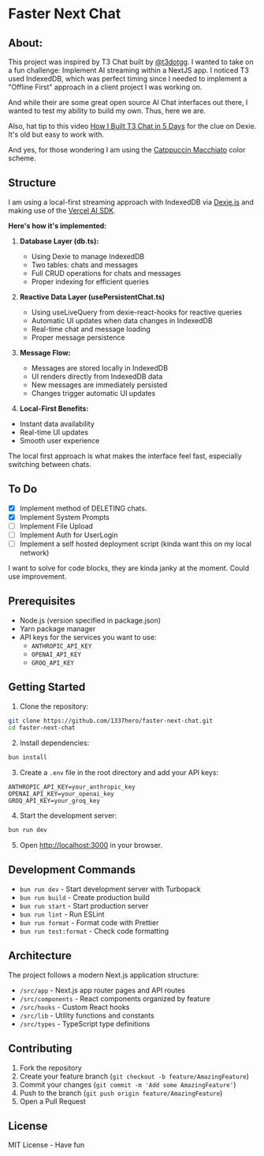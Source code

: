 # Faster Next Chat

## About:
This project was inspired by T3 Chat built by [@t3dotgg](https://github.com/t3dotgg). I wanted to take on a fun challenge: Implement AI streaming within a NextJS app. I noticed T3 used IndexedDB, which was perfect timing since I needed to implement a "Offline First" approach in a client project I was working on. 

And while their are some great open source AI Chat interfaces out there, I wanted to test my ability to build my own. Thus, here we are. 

Also, hat tip to this video [How I Built T3 Chat in 5 Days](https://youtu.be/QLvIoi2s1zY?si=tseIII4RsH2ZX-1o) for the clue on Dexie. It's old but easy to work with.

And yes, for those wondering I am using the [Catppuccin Macchiato](https://github.com/catppuccin/catppuccin) color scheme.

## Structure
I am using a local-first streaming approach with IndexedDB via [Dexie.js](https://dexie.org/) and making use of the [Vercel AI SDK](https://sdk.vercel.ai/).

**Here's how it's implemented:**

1. **Database Layer (db.ts):**
   - Using Dexie to manage IndexedDB
   - Two tables: chats and messages
   - Full CRUD operations for chats and messages
   - Proper indexing for efficient queries

2. **Reactive Data Layer (usePersistentChat.ts)**
   - Using useLiveQuery from dexie-react-hooks for reactive queries
   - Automatic UI updates when data changes in IndexedDB
   - Real-time chat and message loading
   - Proper message persistence

3. **Message Flow:**
   - Messages are stored locally in IndexedDB
   - UI renders directly from IndexedDB data
   - New messages are immediately persisted
   - Changes trigger automatic UI updates

4. **Local-First Benefits:**
  - Instant data availability
  - Real-time UI updates 
  - Smooth user experience

The local first approach is what makes the interface feel fast, especially switching between chats.

## To Do 
- [x] Implement method of DELETING chats.
- [x] Implement System Prompts
- [ ] Implement File Upload
- [ ] Implement Auth for UserLogin
- [ ] Implement a self hosted deployment script (kinda want this on my local network)

I want to solve for code blocks, they are kinda janky at the moment. Could use improvement.


## Prerequisites

- Node.js (version specified in package.json)
- Yarn package manager
- API keys for the services you want to use:
  - `ANTHROPIC_API_KEY`
  - `OPENAI_API_KEY`
  - `GROQ_API_KEY`

## Getting Started

1. Clone the repository:
```bash
git clone https://github.com/1337hero/faster-next-chat.git
cd faster-next-chat
```

2. Install dependencies:
```bash
bun install
```

3. Create a `.env` file in the root directory and add your API keys:
```env
ANTHROPIC_API_KEY=your_anthropic_key
OPENAI_API_KEY=your_openai_key
GROQ_API_KEY=your_groq_key
```

4. Start the development server:
```bash
bun run dev
```

5. Open [http://localhost:3000](http://localhost:3000) in your browser.

## Development Commands

- `bun run dev` - Start development server with Turbopack
- `bun run build` - Create production build
- `bun run start` - Start production server
- `bun run lint` - Run ESLint
- `bun run format` - Format code with Prettier
- `bun run test:format` - Check code formatting

## Architecture

The project follows a modern Next.js application structure:

- `/src/app` - Next.js app router pages and API routes
- `/src/components` - React components organized by feature
- `/src/hooks` - Custom React hooks
- `/src/lib` - Utility functions and constants
- `/src/types` - TypeScript type definitions

## Contributing

1. Fork the repository
2. Create your feature branch (`git checkout -b feature/AmazingFeature`)
3. Commit your changes (`git commit -m 'Add some AmazingFeature'`)
4. Push to the branch (`git push origin feature/AmazingFeature`)
5. Open a Pull Request

## License

MIT License - Have fun
